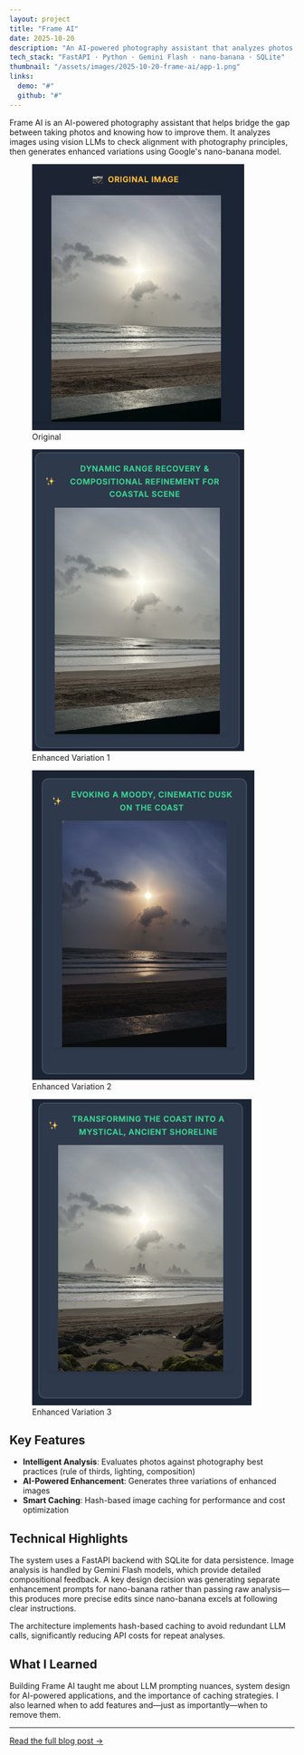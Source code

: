 ```yaml
---
layout: project
title: "Frame AI"
date: 2025-10-20
description: "An AI-powered photography assistant that analyzes photos and suggests enhancements using vision LLMs and nano-banana image generation."
tech_stack: "FastAPI · Python · Gemini Flash · nano-banana · SQLite"
thumbnail: "/assets/images/2025-10-20-frame-ai/app-1.png"
links:
  demo: "#"
  github: "#"
---
```


Frame AI is an AI-powered photography assistant that helps bridge the gap between taking photos and knowing how to improve them. It analyzes images using vision LLMs to check alignment with photography principles, then generates enhanced variations using Google's nano-banana model.

<div class="image-grid">
  <figure>
    <img src="/assets/images/2025-10-20-frame-ai/og_image.png" alt="Original photo">
    <figcaption>Original</figcaption>
  </figure>
  <figure>
    <img src="/assets/images/2025-10-20-frame-ai/var1.png" alt="Enhanced variation 1">
    <figcaption>Enhanced Variation 1</figcaption>
  </figure>
  <figure>
    <img src="/assets/images/2025-10-20-frame-ai/var2.png" alt="Enhanced variation 2">
    <figcaption>Enhanced Variation 2</figcaption>
  </figure>
  <figure>
    <img src="/assets/images/2025-10-20-frame-ai/var3.png" alt="Enhanced variation 3">
    <figcaption>Enhanced Variation 3</figcaption>
  </figure>
</div>

## Key Features

- **Intelligent Analysis**: Evaluates photos against photography best practices (rule of thirds, lighting, composition)
- **AI-Powered Enhancement**: Generates three variations of enhanced images
- **Smart Caching**: Hash-based image caching for performance and cost optimization

## Technical Highlights

The system uses a FastAPI backend with SQLite for data persistence. Image analysis is handled by Gemini Flash models, which provide detailed compositional feedback. A key design decision was generating separate enhancement prompts for nano-banana rather than passing raw analysis—this produces more precise edits since nano-banana excels at following clear instructions.

The architecture implements hash-based caching to avoid redundant LLM calls, significantly reducing API costs for repeat analyses.

## What I Learned

Building Frame AI taught me about LLM prompting nuances, system design for AI-powered applications, and the importance of caching strategies. I also learned when to add features and—just as importantly—when to remove them.

---

[Read the full blog post →](/2025/10/20/frame-ai.html)
